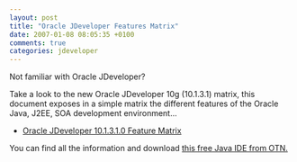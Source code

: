```yaml
---
layout: post
title: "Oracle JDeveloper Features Matrix"
date: 2007-01-08 08:05:35 +0100
comments: true
categories: jdeveloper
---
```


Not familiar with Oracle JDeveloper?

Take a look to the new Oracle JDeveloper 10g (10.1.3.1) matrix, this document exposes in a simple matrix the different features of the Oracle Java, J2EE, SOA development environment...

* [Oracle JDeveloper 10.1.3.1.0 Feature Matrix](http://www.oracle.com/technology/products/jdev/101/collateral/101/featurematrix_10131.html)

You can find all the information and download [this free Java IDE from OTN.](http://otn.oracle.com/products/jdev)
